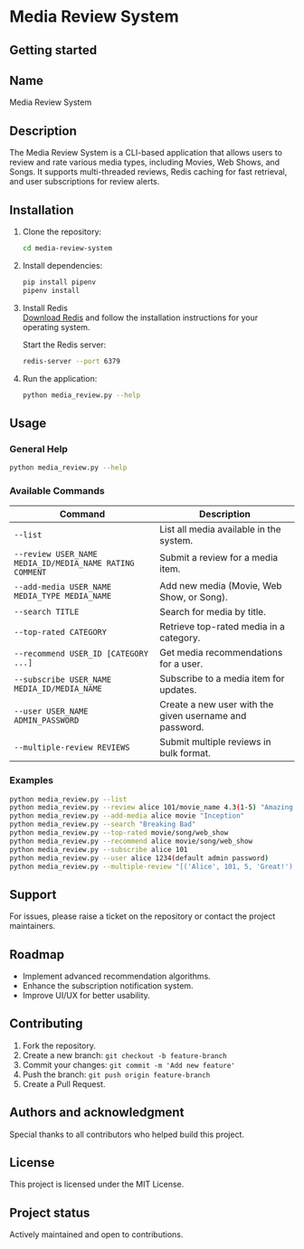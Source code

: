 # Media Review System

## Getting started

## Name
Media Review System

## Description
The Media Review System is a CLI-based application that allows users to review and rate various media types, including Movies, Web Shows, and Songs. It supports multi-threaded reviews, Redis caching for fast retrieval, and user subscriptions for review alerts.


## Installation
1. Clone the repository:
   ```sh
   cd media-review-system
   ```
2. Install dependencies:
   ```sh
   pip install pipenv
   pipenv install
   ```
3. Install Redis  
   [Download Redis](https://github.com/tporadowski/redis/releases) and follow the installation instructions for your operating system.  

   Start the Redis server:  
   ```sh
   redis-server --port 6379

4. Run the application:
   ```sh
   python media_review.py --help
   ```

## Usage
### General Help
```sh
python media_review.py --help
```

### Available Commands
| Command                                                 | Description |
|---------------------------------------------------------|-------------|
| `--list`                                                | List all media available in the system. |
| `--review USER_NAME MEDIA_ID/MEDIA_NAME RATING COMMENT` | Submit a review for a media item. |
| `--add-media USER_NAME MEDIA_TYPE MEDIA_NAME`           | Add new media (Movie, Web Show, or Song). |
| `--search TITLE`                                        | Search for media by title. |
| `--top-rated CATEGORY`                                  | Retrieve top-rated media in a category. |
| `--recommend USER_ID [CATEGORY ...]`                    | Get media recommendations for a user. |
| `--subscribe USER_NAME MEDIA_ID/MEDIA_NAME`             | Subscribe to a media item for updates. |
| `--user USER_NAME ADMIN_PASSWORD`                       | Create a new user with the given username and password. |
| `--multiple-review REVIEWS`                             | Submit multiple reviews in bulk format. |

### Examples
```sh
python media_review.py --list
python media_review.py --review alice 101/movie_name 4.3(1-5) "Amazing movie!"
python media_review.py --add-media alice movie "Inception"
python media_review.py --search "Breaking Bad"
python media_review.py --top-rated movie/song/web_show
python media_review.py --recommend alice movie/song/web_show
python media_review.py --subscribe alice 101
python media_review.py --user alice 1234(default admin password)
python media_review.py --multiple-review "[('Alice', 101, 5, 'Great!'), ('Bob', 'Titanic', 4.5, 'Nice!')]"
```

## Support
For issues, please raise a ticket on the repository or contact the project maintainers.

## Roadmap
- Implement advanced recommendation algorithms.
- Enhance the subscription notification system.
- Improve UI/UX for better usability.

## Contributing
1. Fork the repository.
2. Create a new branch: `git checkout -b feature-branch`
3. Commit your changes: `git commit -m 'Add new feature'`
4. Push the branch: `git push origin feature-branch`
5. Create a Pull Request.

## Authors and acknowledgment
Special thanks to all contributors who helped build this project.

## License
This project is licensed under the MIT License.

## Project status
Actively maintained and open to contributions.

